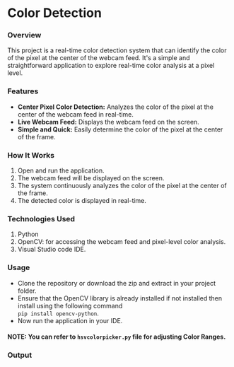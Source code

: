 # Color Detection
### Overview
This project is a real-time color detection system that can identify the color of the pixel at the center of the webcam feed. It's a simple and straightforward application to explore real-time color analysis at a pixel level.
### Features
* **Center Pixel Color Detection:** Analyzes the color of the pixel at the center of the webcam feed in real-time.
* **Live Webcam Feed:** Displays the webcam feed on the screen.
* **Simple and Quick:** Easily determine the color of the pixel at the center of the frame.
### How It Works
1. Open and run the application.
2. The webcam feed will be displayed on the screen.
3. The system continuously analyzes the color of the pixel at the center of the frame.
4. The detected color is displayed in real-time.
### Technologies Used
1. Python
2. OpenCV: for accessing the webcam feed and pixel-level color analysis.
3. Visual Studio code IDE.
### Usage
* Clone the repository or download the zip and extract in your project folder.
* Ensure that the OpenCV library is already installed if not installed then install using the following command </br>
  `pip install opencv-python`.
* Now run the application in your IDE.
#### NOTE: You can refer to `hsvcolorpicker.py` file for adjusting Color Ranges. 
### Output 
